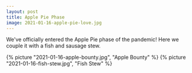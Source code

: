 ```yaml
---
layout: post
title: Apple Pie Phase
image: 2021-01-16-apple-pie-love.jpg
---
```


We've officially entered the Apple Pie phase of the pandemic! Here we couple it
with a fish and sausage stew.

<!--more-->

{% picture "2021-01-16-apple-bounty.jpg", "Apple Bounty" %} {% picture
"2021-01-16-fish-stew.jpg", "Fish Stew" %}
